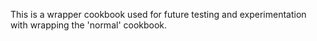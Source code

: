 This is a wrapper cookbook used for future testing and experimentation with wrapping the 'normal' cookbook.
